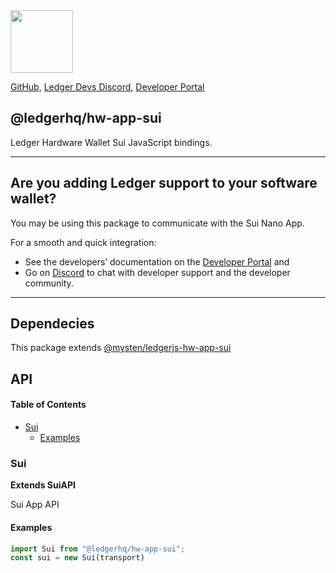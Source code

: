 <img src="https://user-images.githubusercontent.com/4631227/191834116-59cf590e-25cc-4956-ae5c-812ea464f324.png" height="100" />

[GitHub](https://github.com/LedgerHQ/ledger-live/),
[Ledger Devs Discord](https://developers.ledger.com/discord-pro),
[Developer Portal](https://developers.ledger.com/)

## @ledgerhq/hw-app-sui

Ledger Hardware Wallet Sui JavaScript bindings.

***

## Are you adding Ledger support to your software wallet?

You may be using this package to communicate with the Sui Nano App.

For a smooth and quick integration:

*   See the developers’ documentation on the [Developer Portal](https://developers.ledger.com/docs/transport/overview/) and
*   Go on [Discord](https://developers.ledger.com/discord-pro/) to chat with developer support and the developer community.

***

## Dependecies

This package extends [@mysten/ledgerjs-hw-app-sui](https://www.npmjs.com/package/@mysten/ledgerjs-hw-app-sui)

## API

<!-- Generated by documentation.js. Update this documentation by updating the source code. -->

#### Table of Contents

*   [Sui](#sui)
    *   [Examples](#examples)

### Sui

**Extends SuiAPI**

Sui App API

#### Examples

```javascript
import Sui from "@ledgerhq/hw-app-sui";
const sui = new Sui(transport)
```
